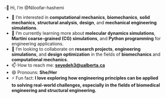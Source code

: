-👋 Hi, I’m @Niloofar-hashemi

- 👀 I’m interested in **computational mechanics**, **biomechanics**, **solid mechanics**, **structural analysis**, **design**, and **mechanical engineering simulations**.
- 🌱 I’m currently learning more about **molecular dynamics simulations**, **Martini coarse-grained (CG) simulations**, and **Python programming** for engineering applications.
- 💞️ I’m looking to collaborate on **research projects**, **engineering simulations**, and **design optimization** in the fields of **biomechanics** and **computational mechanics**.
- 📫 How to reach me: **seyedeh3@ualberta.ca**
- 😄 Pronouns: **She/Her**
- ⚡ Fun fact: **I love exploring how engineering principles can be applied to solving real-world challenges, especially in the fields of biomedical engineering and structural engineering.**

<!---
Niloofar-hashemi/Niloofar-hashemi is a ✨ special ✨ repository because its `README.md` (this file) appears on your GitHub profile.
You can click the Preview link to take a look at your changes.
--->
